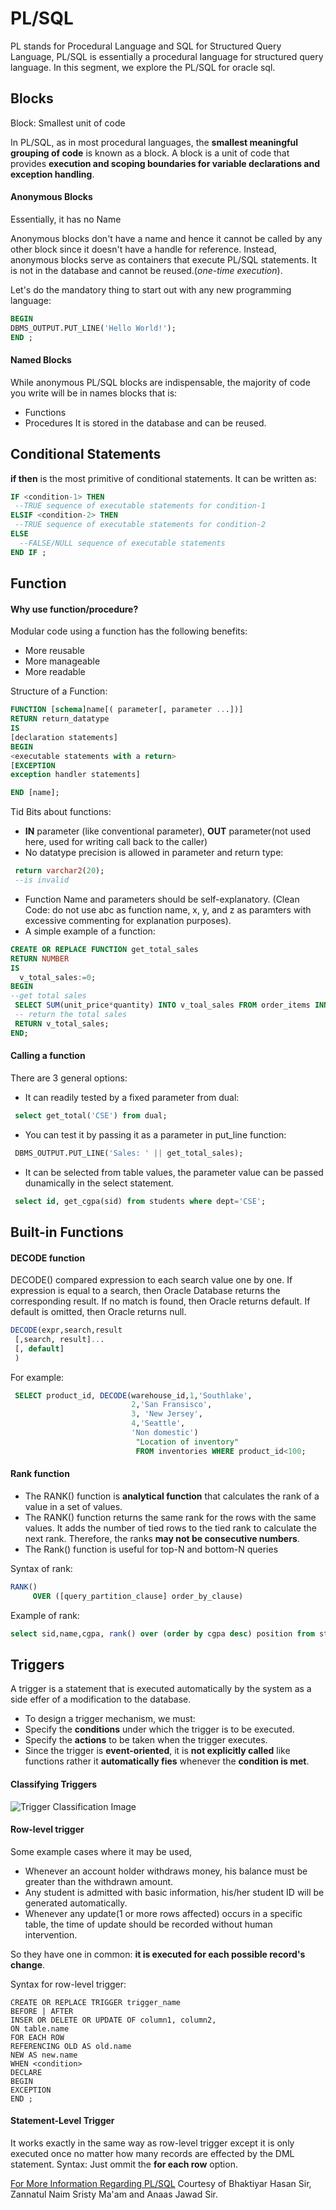 # PL/SQL

PL stands for Procedural Language and SQL for Structured Query Language, PL/SQL is essentially a procedural language for structured query language. In this segment, we explore the PL/SQL for oracle sql.

## Blocks
Block: Smallest unit of code

In PL/SQL, as in most procedural languages, the **smallest meaningful grouping of code** is known as a block. A block is a unit of code that provides **execution and scoping boundaries for variable declarations and exception handling**.

#### Anonymous Blocks

Essentially, it has no Name

Anonymous blocks don't have a name and hence it cannot be called by any other block since it doesn't have a handle for reference. Instead, anonymous blocks serve as  containers that execute PL/SQL statements. It is not in the database and cannot be reused.(_one-time execution_).

Let's do the mandatory thing to start out with any new programming language:
```sql
BEGIN
DBMS_OUTPUT.PUT_LINE('Hello World!');
END ;
```

#### Named Blocks

While anonymous PL/SQL blocks are indispensable, the majority of code you write will be in names blocks that is:
* Functions
* Procedures
It is stored in the database and can be reused.

## Conditional Statements

**if then** is the most primitive of conditional statements. It can be written as: 
```sql
IF <condition-1> THEN
 --TRUE sequence of executable statements for condition-1
ELSIF <condition-2> THEN
 --TRUE sequence of executable statements for condition-2
ELSE
  --FALSE/NULL sequence of executable statements
END IF ;
```

## Function

#### Why use function/procedure?
Modular code using a function has the following benefits:
* More reusable
* More manageable
* More readable

Structure of a Function:
```sql
FUNCTION [schema]name[( parameter[, parameter ...])]
RETURN return_datatype
IS
[declaration statements]
BEGIN
<executable statements with a return>
[EXCEPTION
exception handler statements]

END [name];
```
Tid Bits about functions: 
* **IN** parameter (like conventional parameter), **OUT** parameter(not used here, used for writing call back to the caller)
* No datatype precision is allowed in parameter and return type:
```sql
 return varchar2(20); 
 --is invalid
```
* Function Name and parameters should be self-explanatory. (Clean Code: do not use abc as function name, x, y, and z as paramters with excessive commenting for explanation purposes).
* A simple example of a function:
```sql
CREATE OR REPLACE FUNCTION get_total_sales
RETURN NUMBER
IS 
  v_total_sales:=0;
BEGIN
--get total sales
 SELECT SUM(unit_price*quantity) INTO v_toal_sales FROM order_items INNER JOIN orders USING (order_id) WHERE status='Shipped';
 -- return the total sales
 RETURN v_total_sales;
END;
```

#### Calling a function

There are 3 general options:
* It can readily tested by a fixed parameter from dual:
```sql
 select get_total('CSE') from dual;
```
* You can test it by passing it as a parameter in put_line function:
```sql
 DBMS_OUTPUT.PUT_LINE('Sales: ' || get_total_sales);
```
* It can be selected from table values, the parameter value can be passed dunamically in the select statement.
```sql
 select id, get_cgpa(sid) from students where dept='CSE';
```
## Built-in Functions

#### DECODE function

DECODE() compared expression to each search value one by one. If expression is equal to a search, then Oracle Database returns the corresponding result. If no match is found, then Oracle returns default. If default is omitted, then Oracle returns null.
```sql
DECODE(expr,search,result
 [,search, result]...
 [, default]
 )
```

For example:
```sql
 SELECT product_id, DECODE(warehouse_id,1,'Southlake',
                           2,'San Fransisco',
                           3, 'New Jersey',
                           4,'Seattle',
                           'Non domestic')
                            "Location of inventory" 
                            FROM inventories WHERE product_id<100;
```

#### Rank function

* The RANK() function is **analytical function** that calculates the rank of a value in a set of values.
* The RANK() function returns the same rank for the rows with the same values. It adds the number of tied rows to the tied rank to calculate the next rank. Therefore, the ranks **may not be consecutive numbers**.
* The Rank() function is useful for top-N and bottom-N queries

Syntax of rank:
```sql
RANK()
     OVER ([query_partition_clause] order_by_clause)
```

Example of rank:
```sql
select sid,name,cgpa, rank() over (order by cgpa desc) position from students;
```
## Triggers

A trigger is a statement that is executed automatically by the system as a side effer of a modification to the database.

* To design a trigger mechanism, we must:
 * Specify the **conditions** under which the trigger is to be executed.
 * Specify the **actions** to be taken when the trigger executes.
* Since the trigger is **event-oriented**, it is **not explicitly called** like functions rather it **automatically fies** whenever the **condition is met**.

#### Classifying Triggers

![Trigger Classification Image](https://github.com/mirzaazwad/CSE4307_DatabaseManagementSystem/blob/main/Lab-09%20PL_SQL%20Tutorial%20%231/Trigger.png)

#### Row-level trigger

Some example cases where it may be used,
* Whenever an account holder withdraws money, his balance must be greater than the withdrawn amount.
* Any student is admitted with basic information, his/her student ID will be generated automatically.
* Whenever any update(1 or more rows affected) occurs in a specific table, the time of update should be recorded without human intervention.

So they have one in common: **it is executed for each possible record's change**.

Syntax for row-level trigger:
```
CREATE OR REPLACE TRIGGER trigger_name
BEFORE | AFTER 
INSER OR DELETE OR UPDATE OF column1, column2,
ON table.name
FOR EACH ROW
REFERENCING OLD AS old.name
NEW AS new.name
WHEN <condition>
DECLARE
BEGIN
EXCEPTION
END ;
```

#### Statement-Level Trigger

It works exactly in the same way as row-level trigger except it is only executed once no matter how many records are effected by the DML statement.
Syntax: Just ommit the **for each row** option.


[For More Information Regarding PL/SQL](https://github.com/mirzaazwad/CSE4307_DatabaseManagementSystem/blob/main/Lab-10%20PL_SQL%20Tutorial%20%232/Notes%20on%20PLSQL.pdf) Courtesy of Bhaktiyar Hasan Sir, Zannatul Naim Sristy Ma'am and Anaas Jawad Sir.
